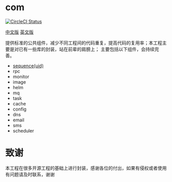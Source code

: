 # com
[![CircleCI Status](https://circleci.com/gh/dbunion/com.svg?style=shield)](https://circleci.com/gh/dbunion/com)

[中文版](https://github.com/dbunion/com/blob/master/README_cn.md) 
[英文版](https://github.com/dbunion/com/blob/master/README.md) 

提供标准的公共组件，减少不同工程间的代码重复，提高代码的复用率；本工程主要是对已有一些库的封装，站在前辈的肩膀上；
主要包括以下组件，会持续完善。
* [sequence(uid)](https://github.com/dbunion/com/blob/master/uid/README_cn.md)
* rpc
* monitor
* image
* helm
* mq
* task
* cache
* config
* dns
* email
* sms
* scheduler

# 致谢
本工程在很多开源工程的基础上进行封装，感谢各位的付出，如果有侵权或者使用有问题请及时联系，谢谢
